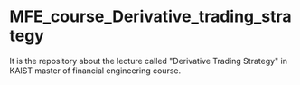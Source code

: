 # MFE_course_Derivative_trading_strategy
It is the repository about the lecture called "Derivative Trading Strategy" in KAIST master of financial engineering course.
